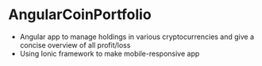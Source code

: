 # AngularCoinPortfolio

- Angular app to manage holdings in various cryptocurrencies and give a concise overview of all profit/loss
- Using Ionic framework to make mobile-responsive app
